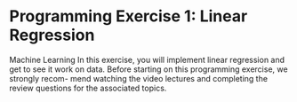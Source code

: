 # Programming Exercise 1: Linear Regression
Machine Learning
In this exercise, you will implement linear regression and get to see it work
on data. Before starting on this programming exercise, we strongly recom-
mend watching the video lectures and completing the review questions for
the associated topics.
